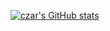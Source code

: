 [![czar's GitHub stats](https://github-readme-stats.vercel.app/api?username=anuraghazra)](https://github.com/anuraghazra/github-readme-stats)
<!---
heyczarr/heyczarr is a ✨ special ✨ repository because its `README.md` (this file) appears on your GitHub profile.
You can click the Preview link to take a look at your changes.
--->
